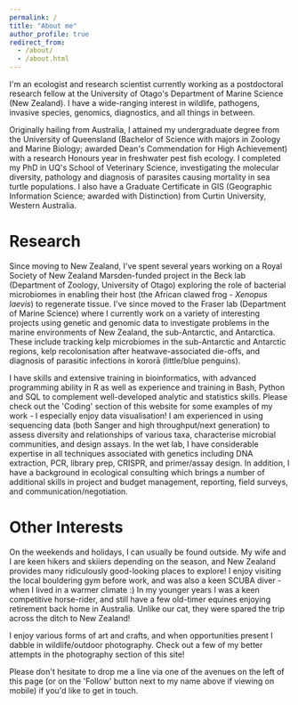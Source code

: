 ```yaml
---
permalink: /
title: "About me"
author_profile: true
redirect_from: 
  - /about/
  - /about.html
---
```

I'm an ecologist and research scientist currently working as a postdoctoral research fellow at the University of Otago's Department of Marine Science (New Zealand). I have a wide-ranging interest in wildlife, pathogens, invasive species, genomics, diagnostics, and all things in between.

Originally hailing from Australia, I attained my undergraduate degree from the University of Queensland (Bachelor of Science with majors in Zoology and Marine Biology; awarded Dean's Commendation for High Achievement) with a research Honours year in freshwater pest fish ecology. I completed my PhD in UQ's School of Veterinary Science, investigating the molecular diversity, pathology and diagnosis of parasites causing mortality in sea turtle populations. I also have a Graduate Certificate in GIS (Geographic Information Science; awarded with Distinction) from Curtin University, Western Australia.

Research
======
Since moving to New Zealand, I've spent several years working on a Royal Society of New Zealand Marsden-funded project in the Beck lab (Department of Zoology, University of Otago) exploring the role of bacterial microbiomes in enabling their host (the African clawed frog - <i>Xenopus laevis</i>) to regenerate tissue. I've since moved to the Fraser lab (Department of Marine Science) where I currently work on a variety of interesting projects using genetic and genomic data to investigate problems in the marine environments of New Zealand, the sub-Antarctic, and Antarctica. These include tracking kelp microbiomes in the sub-Antarctic and Antarctic regions, kelp recolonisation after heatwave-associated die-offs, and diagnosis of parasitic infections in kororā (little/blue penguins).

I have skills and extensive training in bioinformatics, with advanced programming ability in R as well as experience and training in Bash, Python and SQL to complement well-developed analytic and statistics skills. Please check out the 'Coding' section of this website for some examples of my work - I especially enjoy data visualisation! I am experienced in using sequencing data (both Sanger and high throughput/next generation) to assess diversity and relationships of various taxa, characterise microbial communities, and design assays. In the wet lab, I have considerable expertise in all techniques associated with genetics including DNA extraction, PCR, library prep, CRISPR, and primer/assay design. In addition, I have a background in ecological consulting which brings a number of additional skills in project and budget management, reporting, field surveys, and communication/negotiation.

Other Interests
======
On the weekends and holidays, I can usually be found outside. My wife and I are keen hikers and skiiers depending on the season, and New Zealand provides many ridiculously good-looking places to explore! I enjoy visiting the local bouldering gym before work, and was also a keen SCUBA diver - when I lived in a warmer climate :) In my younger years I was a keen competitive horse-rider, and still have a few old-timer equines enjoying retirement back home in Australia. Unlike our cat, they were spared the trip across the ditch to New Zealand!

I enjoy various forms of art and crafts, and when opportunities present I dabble in wildlife/outdoor photography. Check out a few of my better attempts in the photography section of this site!

Please don't hesitate to drop me a line via one of the avenues on the left of this page (or on the 'Follow' button next to my name above if viewing on mobile) if you'd like to get in touch.
